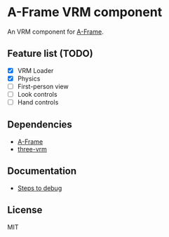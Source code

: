 # A-Frame VRM component

An VRM component for [A-Frame](https://aframe.io/).

## Feature list (TODO)

- [x] VRM Loader
- [x] Physics
- [ ] First-person view
- [ ] Look controls
- [ ] Hand controls

## Dependencies

- [A-Frame](https://aframe.io/)
- [three-vrm](https://github.com/rdrgn/three-vrm#readme)

## Documentation

- [Steps to debug](doc/debug.md)

## License

MIT
